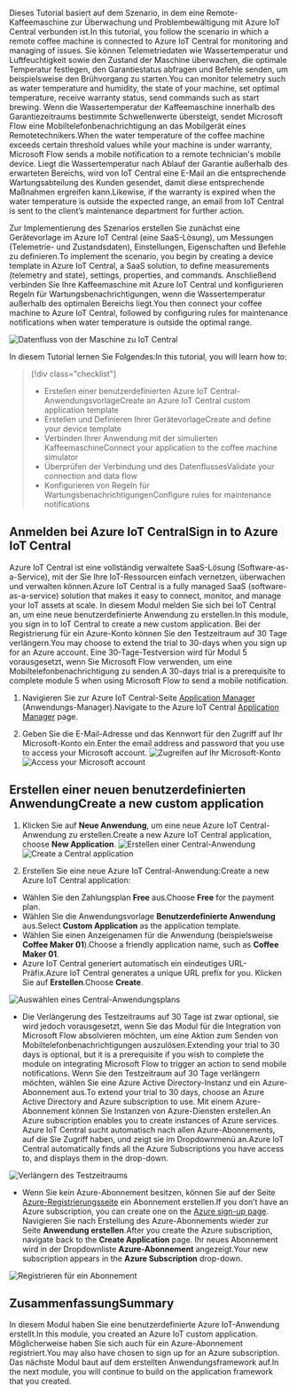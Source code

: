  <span data-ttu-id="9054c-101">Dieses Tutorial basiert auf dem Szenario, in dem eine Remote-Kaffeemaschine zur Überwachung und Problembewältigung mit Azure IoT Central verbunden ist.</span><span class="sxs-lookup"><span data-stu-id="9054c-101">In this tutorial, you follow the scenario in which a remote coffee machine is connected to Azure IoT Central for monitoring and managing of issues.</span></span> <span data-ttu-id="9054c-102">Sie können Telemetriedaten wie Wassertemperatur und Luftfeuchtigkeit sowie den Zustand der Maschine überwachen, die optimale Temperatur festlegen, den Garantiestatus abfragen und Befehle senden, um beispielsweise den Brühvorgang zu starten.</span><span class="sxs-lookup"><span data-stu-id="9054c-102">You can monitor telemetry such as water temperature and humidity, the state of your machine, set optimal temperature, receive warranty status, send commands such as start brewing.</span></span> <span data-ttu-id="9054c-103">Wenn die Wassertemperatur der Kaffeemaschine innerhalb des Garantiezeitraums bestimmte Schwellenwerte übersteigt, sendet Microsoft Flow eine Mobiltelefonbenachrichtigung an das Mobilgerät eines Remotetechnikers.</span><span class="sxs-lookup"><span data-stu-id="9054c-103">When the water temperature of the coffee machine exceeds certain threshold values while your machine is under warranty, Microsoft Flow sends a mobile notification to a remote technician's mobile device.</span></span> <span data-ttu-id="9054c-104">Liegt die Wassertemperatur nach Ablauf der Garantie außerhalb des erwarteten Bereichs, wird von IoT Central eine E-Mail an die entsprechende Wartungsabteilung des Kunden gesendet, damit diese entsprechende Maßnahmen ergreifen kann.</span><span class="sxs-lookup"><span data-stu-id="9054c-104">Likewise, if the warranty is expired when the water temperature is outside the expected range, an email from IoT Central is sent to the client’s maintenance department for further action.</span></span>

<span data-ttu-id="9054c-105">Zur Implementierung des Szenarios erstellen Sie zunächst eine Gerätevorlage im Azure IoT Central (eine SaaS-Lösung), um Messungen (Telemetrie- und Zustandsdaten), Einstellungen, Eigenschaften und Befehle zu definieren.</span><span class="sxs-lookup"><span data-stu-id="9054c-105">To implement the scenario, you begin by creating a device template in Azure IoT Central, a SaaS solution, to define measurements (telemetry and state), settings, properties, and commands.</span></span> <span data-ttu-id="9054c-106">Anschließend verbinden Sie Ihre Kaffeemaschine mit Azure IoT Central und konfigurieren Regeln für Wartungsbenachrichtigungen, wenn die Wassertemperatur außerhalb des optimalen Bereichs liegt.</span><span class="sxs-lookup"><span data-stu-id="9054c-106">You then connect your coffee machine to Azure IoT Central, followed by configuring rules for maintenance notifications when water temperature is outside the optimal range.</span></span>

![Datenfluss von der Maschine zu IoT Central](../images/1-data-flow.png)

<span data-ttu-id="9054c-108">In diesem Tutorial lernen Sie Folgendes:</span><span class="sxs-lookup"><span data-stu-id="9054c-108">In this tutorial, you will learn how to:</span></span>
> [!div class="checklist"]
> * <span data-ttu-id="9054c-109">Erstellen einer benutzerdefinierten Azure IoT Central-Anwendungsvorlage</span><span class="sxs-lookup"><span data-stu-id="9054c-109">Create an Azure IoT Central custom application template</span></span>
> * <span data-ttu-id="9054c-110">Erstellen und Definieren Ihrer Gerätevorlage</span><span class="sxs-lookup"><span data-stu-id="9054c-110">Create and define your device template</span></span>
> * <span data-ttu-id="9054c-111">Verbinden Ihrer Anwendung mit der simulierten Kaffeemaschine</span><span class="sxs-lookup"><span data-stu-id="9054c-111">Connect your application to the coffee machine simulator</span></span>
> * <span data-ttu-id="9054c-112">Überprüfen der Verbindung und des Datenflusses</span><span class="sxs-lookup"><span data-stu-id="9054c-112">Validate your connection and data flow</span></span>
> * <span data-ttu-id="9054c-113">Konfigurieren von Regeln für Wartungsbenachrichtigungen</span><span class="sxs-lookup"><span data-stu-id="9054c-113">Configure rules for maintenance notifications</span></span>
 
## <a name="sign-in-to-azure-iot-central"></a><span data-ttu-id="9054c-114">Anmelden bei Azure IoT Central</span><span class="sxs-lookup"><span data-stu-id="9054c-114">Sign in to Azure IoT Central</span></span>

<span data-ttu-id="9054c-115">Azure IoT Central ist eine vollständig verwaltete SaaS-Lösung (Software-as-a-Service), mit der Sie Ihre IoT-Ressourcen einfach vernetzen, überwachen und verwalten können.</span><span class="sxs-lookup"><span data-stu-id="9054c-115">Azure IoT Central is a fully managed SaaS (software-as-a-service) solution that makes it easy to connect, monitor, and manage your IoT assets at scale.</span></span> <span data-ttu-id="9054c-116">In diesem Modul melden Sie sich bei IoT Central an, um eine neue benutzerdefinierte Anwendung zu erstellen.</span><span class="sxs-lookup"><span data-stu-id="9054c-116">In this module, you sign in to IoT Central to create a new custom application.</span></span> <span data-ttu-id="9054c-117">Bei der Registrierung für ein Azure-Konto können Sie den Testzeitraum auf 30 Tage verlängern.</span><span class="sxs-lookup"><span data-stu-id="9054c-117">You may choose to extend the trial to 30-days when you sign up for an Azure account.</span></span> <span data-ttu-id="9054c-118">Eine 30-Tage-Testversion wird für Modul 5 vorausgesetzt, wenn Sie Microsoft Flow verwenden, um eine Mobiltelefonbenachrichtigung zu senden.</span><span class="sxs-lookup"><span data-stu-id="9054c-118">A 30-days trial is a prerequisite to complete module 5 when using Microsoft Flow to send a mobile notification.</span></span>

1. <span data-ttu-id="9054c-119">Navigieren Sie zur Azure IoT Central-Seite [Application Manager](https://aka.ms/iotcentral) (Anwendungs-Manager).</span><span class="sxs-lookup"><span data-stu-id="9054c-119">Navigate to the Azure IoT Central [Application Manager](https://aka.ms/iotcentral) page.</span></span> 

1. <span data-ttu-id="9054c-120">Geben Sie die E-Mail-Adresse und das Kennwort für den Zugriff auf Ihr Microsoft-Konto ein.</span><span class="sxs-lookup"><span data-stu-id="9054c-120">Enter the email address and password that you use to access your Microsoft account.</span></span>
<span data-ttu-id="9054c-121">![Zugreifen auf Ihr Microsoft-Konto](../images/1-create-app-a.png)</span><span class="sxs-lookup"><span data-stu-id="9054c-121">![Access your Microsoft account](../images/1-create-app-a.png)</span></span>

## <a name="create-a-new-custom-application"></a><span data-ttu-id="9054c-122">Erstellen einer neuen benutzerdefinierten Anwendung</span><span class="sxs-lookup"><span data-stu-id="9054c-122">Create a new custom application</span></span>

1. <span data-ttu-id="9054c-123">Klicken Sie auf **Neue Anwendung**, um eine neue Azure IoT Central-Anwendung zu erstellen.</span><span class="sxs-lookup"><span data-stu-id="9054c-123">Create a new Azure IoT Central application, choose **New Application**.</span></span> 
<span data-ttu-id="9054c-124">![Erstellen einer Central-Anwendung](../images/1-create-app-b.png)</span><span class="sxs-lookup"><span data-stu-id="9054c-124">![Create a Central application](../images/1-create-app-b.png)</span></span>

1. <span data-ttu-id="9054c-125">Erstellen Sie eine neue Azure IoT Central-Anwendung:</span><span class="sxs-lookup"><span data-stu-id="9054c-125">Create a new Azure IoT Central application:</span></span>
* <span data-ttu-id="9054c-126">Wählen Sie den Zahlungsplan **Free** aus.</span><span class="sxs-lookup"><span data-stu-id="9054c-126">Choose **Free** for the payment plan.</span></span>
* <span data-ttu-id="9054c-127">Wählen Sie die Anwendungsvorlage **Benutzerdefinierte Anwendung** aus.</span><span class="sxs-lookup"><span data-stu-id="9054c-127">Select **Custom Application** as the application template.</span></span>
* <span data-ttu-id="9054c-128">Wählen Sie einen Anzeigenamen für die Anwendung (beispielsweise **Coffee Maker 01**).</span><span class="sxs-lookup"><span data-stu-id="9054c-128">Choose a friendly application name, such as **Coffee Maker 01**.</span></span> 
* <span data-ttu-id="9054c-129">Azure IoT Central generiert automatisch ein eindeutiges URL-Präfix.</span><span class="sxs-lookup"><span data-stu-id="9054c-129">Azure IoT Central generates a unique URL prefix for you.</span></span> <span data-ttu-id="9054c-130">Klicken Sie auf **Erstellen**.</span><span class="sxs-lookup"><span data-stu-id="9054c-130">Choose **Create**.</span></span>

![Auswählen eines Central-Anwendungsplans](../images/1-create-app-c.png)

* <span data-ttu-id="9054c-132">Die Verlängerung des Testzeitraums auf 30 Tage ist zwar optional, sie wird jedoch vorausgesetzt, wenn Sie das Modul für die Integration von Microsoft Flow absolvieren möchten, um eine Aktion zum Senden von Mobiltelefonbenachrichtigungen auszulösen.</span><span class="sxs-lookup"><span data-stu-id="9054c-132">Extending your trial to 30 days is optional, but it is a prerequisite if you wish to complete the module on integrating Microsoft Flow to trigger an action to send mobile notifications.</span></span> <span data-ttu-id="9054c-133">Wenn Sie den Testzeitraum auf 30 Tage verlängern möchten, wählen Sie eine Azure Active Directory-Instanz und ein Azure-Abonnement aus.</span><span class="sxs-lookup"><span data-stu-id="9054c-133">To extend your trial to 30 days, choose an Azure Active Directory and Azure subscription to use.</span></span> <span data-ttu-id="9054c-134">Mit einem Azure-Abonnement können Sie Instanzen von Azure-Diensten erstellen.</span><span class="sxs-lookup"><span data-stu-id="9054c-134">An Azure subscription enables you to create instances of Azure services.</span></span> <span data-ttu-id="9054c-135">Azure IoT Central sucht automatisch nach allen Azure-Abonnements, auf die Sie Zugriff haben, und zeigt sie im Dropdownmenü an.</span><span class="sxs-lookup"><span data-stu-id="9054c-135">Azure IoT Central automatically finds all the Azure Subscriptions you have access to, and displays them in the drop-down.</span></span>
        
![Verlängern des Testzeitraums](../images/1-create-app-d.png)
    
* <span data-ttu-id="9054c-137">Wenn Sie kein Azure-Abonnement besitzen, können Sie auf der Seite [Azure-Registrierungsseite](https://aka.ms/createazuresubscription) ein Abonnement erstellen.</span><span class="sxs-lookup"><span data-stu-id="9054c-137">If you don’t have an Azure subscription, you can create one on the [Azure sign-up page](https://aka.ms/createazuresubscription).</span></span> <span data-ttu-id="9054c-138">Navigieren Sie nach Erstellung des Azure-Abonnements wieder zur Seite **Anwendung erstellen**.</span><span class="sxs-lookup"><span data-stu-id="9054c-138">After you create the Azure subscription, navigate back to the **Create Application** page.</span></span> <span data-ttu-id="9054c-139">Ihr neues Abonnement wird in der Dropdownliste **Azure-Abonnement** angezeigt.</span><span class="sxs-lookup"><span data-stu-id="9054c-139">Your new subscription appears in the **Azure Subscription** drop-down.</span></span>
        
![Registrieren für ein Abonnement](../images/1-create-app-e.png)

## <a name="summary"></a><span data-ttu-id="9054c-141">Zusammenfassung</span><span class="sxs-lookup"><span data-stu-id="9054c-141">Summary</span></span>

<span data-ttu-id="9054c-142">In diesem Modul haben Sie eine benutzerdefinierte Azure IoT-Anwendung erstellt.</span><span class="sxs-lookup"><span data-stu-id="9054c-142">In this module, you created an Azure IoT custom application.</span></span> <span data-ttu-id="9054c-143">Möglicherweise haben Sie sich auch für ein Azure-Abonnement registriert.</span><span class="sxs-lookup"><span data-stu-id="9054c-143">You may also have chosen to sign up for an Azure subscription.</span></span> <span data-ttu-id="9054c-144">Das nächste Modul baut auf dem erstellten Anwendungsframework auf.</span><span class="sxs-lookup"><span data-stu-id="9054c-144">In the next module, you will continue to build on the application framework that you created.</span></span> 